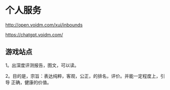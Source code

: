 # 个人服务

<http://open.voidm.com/xui/inbounds>

<https://chatgpt.voidm.com/>

## 游戏站点

1。出深度评测报告，图文，可以读。

2。目的是，宗旨：表达纯粹，客观，公正，的排名，评价。并能一定程度上，引导 正确，健康的价值。

